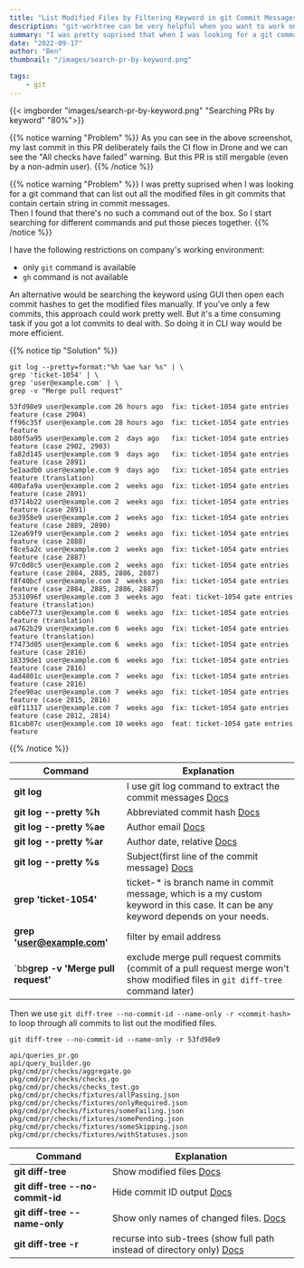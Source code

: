 ```yaml
---
title: "List Modified Files by Filtering Keyword in git Commit Messages"
description: "git-worktree can be very helpful when you want to work on another branch and leave current branch untouched"
summary: "I was pretty suprised that when I was looking for a git command that can list out all the modified files in git commits that contain certain string. Then I found that there's no such a command out of the box. So I start searching for different commands and put those pieces together." # For the post in lists.
date: "2022-09-17"
author: "Ben"
thumbnail: "/images/search-pr-by-keyword.png"

tags:
    - git
---
```


{{< imgborder "images/search-pr-by-keyword.png" "Searching PRs by keyword" "80%">}}

{{% notice warning "Problem" %}}
As you can see in the above screenshot, my last commit in this PR deliberately fails the CI flow in Drone and we can see the "All checks have failed" warning. But this PR is still mergable (even by a non-admin user).
{{% /notice %}}


{{% notice warning "Problem" %}}
I was pretty suprised when I was looking for a git command that can list out all the modified files in git commits that contain certain string in commit messages. <br>
Then I found that there's no such a command out of the box.
So I start searching for different commands and put those pieces together.
{{% /notice %}}

I have the following restrictions on company's working environment:

- only `git` command is available
- `gh` command is not available

An alternative would be searching the keyword using GUI then open each commit hashes to get the modified files manually.
If you've only a few commits, this approach could work pretty well.
But it's a time consuming task if you got a lot commits to deal with.
So doing it in CLI way would be more efficient.

{{% notice tip "Solution" %}}


```shell {hl_lines=["1-4"]}
git log --pretty=format:"%h %ae %ar %s" | \
grep 'ticket-1054' | \
grep 'user@example.com' | \
grep -v "Merge pull request"

53fd98e9 user@example.com 26 hours ago 	fix: ticket-1054 gate entries feature (case 2904)
ff96c35f user@example.com 28 hours ago  fix: ticket-1054 gate entries feature
b80f5a95 user@example.com 2  days ago   fix: ticket-1054 gate entries feature (case 2902, 2903)
fa82d145 user@example.com 9  days ago   fix: ticket-1054 gate entries feature (case 2891)
5e1aadb0 user@example.com 9  days ago   fix: ticket-1054 gate entries feature (translation)
400afa9a user@example.com 2  weeks ago  fix: ticket-1054 gate entries feature (case 2891)
d3714b22 user@example.com 2  weeks ago  fix: ticket-1054 gate entries feature (case 2891)
6e3958e9 user@example.com 2  weeks ago  fix: ticket-1054 gate entries feature (case 2889, 2890)
12ea69f9 user@example.com 2  weeks ago  fix: ticket-1054 gate entries feature (case 2888)
f8ce5a2c user@example.com 2  weeks ago  fix: ticket-1054 gate entries feature (case 2887)
97c0d8c5 user@example.com 2  weeks ago  fix: ticket-1054 gate entries feature (case 2884, 2885, 2886, 2887)
f8f40bcf user@example.com 2  weeks ago  fix: ticket-1054 gate entries feature (case 2884, 2885, 2886, 2887)
3531096f user@example.com 3  weeks ago  feat: ticket-1054 gate entries feature (translation)
cab6e773 user@example.com 6  weeks ago  fix: ticket-1054 gate entries feature (translation)
a4762b29 user@example.com 6  weeks ago  fix: ticket-1054 gate entries feature (translation)
f7473d05 user@example.com 6  weeks ago  fix: ticket-1054 gate entries feature (case 2816)
18339de1 user@example.com 6  weeks ago  fix: ticket-1054 gate entries feature (case 2816)
4ad4801c user@example.com 7  weeks ago  fix: ticket-1054 gate entries feature (case 2816)
2fee90ac user@example.com 7  weeks ago  fix: ticket-1054 gate entries feature (case 2815, 2816)
e8f11317 user@example.com 7  weeks ago  fix: ticket-1054 gate entries feature (case 2812, 2814)
81cab87c user@example.com 10 weeks ago  feat: ticket-1054 gate entries feature
```
{{% /notice %}}


| Command | Explanation |
| ------------------------------ | --------------------------------------------------- |
| **git log** | I use git log command to extract the commit messages [Docs](https://git-scm.com/docs/git-log)|
| **git log --pretty %h** | Abbreviated commit hash [Docs](https://git-scm.com/docs/git-log#Documentation/git-log.txt-emhem)|
| **git log --pretty %ae** | Author email [Docs](https://git-scm.com/docs/git-log#Documentation/git-log.txt-emaeem)|
| **git log --pretty %ar** | Author date, relative [Docs](https://git-scm.com/docs/git-log#Documentation/git-log.txt-emarem)|
| **git log --pretty %s** | Subject(first line of the commit message) [Docs](https://git-scm.com/docs/git-log#Documentation/git-log.txt-emsem)|
| **grep 'ticket-1054'** | ticket-\* is branch name in commit message, which is a my custom keyword in this case. It can be any keyword depends on your needs. |
| **grep 'user@example.com'** | filter by email address |
| `bb**grep -v 'Merge pull request'** | exclude merge pull request commits (commit of a pull request merge won't show modified files in `git diff-tree` command later)|



Then we use `git diff-tree --no-commit-id --name-only -r <commit-hash>` to loop through all commits to list out the modified files.


```shell {hl_lines=[1]}
git diff-tree --no-commit-id --name-only -r 53fd98e9 

api/queries_pr.go
api/query_builder.go
pkg/cmd/pr/checks/aggregate.go
pkg/cmd/pr/checks/checks.go
pkg/cmd/pr/checks/checks_test.go
pkg/cmd/pr/checks/fixtures/allPassing.json
pkg/cmd/pr/checks/fixtures/onlyRequired.json
pkg/cmd/pr/checks/fixtures/someFailing.json
pkg/cmd/pr/checks/fixtures/somePending.json
pkg/cmd/pr/checks/fixtures/someSkipping.json
pkg/cmd/pr/checks/fixtures/withStatuses.json
```

| Command | Explanation |
| ------------------------------ | --------------------------------------------------- |
| **git diff-tree** | Show modified files [Docs](https://git-scm.com/docs/git-diff-tree)|
| **git diff-tree --no-commit-id** | Hide commit ID output [Docs](https://git-scm.com/docs/git-diff-tree#Documentation/git-diff-tree.txt---no-commit-id)|
| **git diff-tree --name-only** | Show only names of changed files.  [Docs](https://git-scm.com/docs/git-diff-tree#Documentation/git-diff-tree.txt---name-only)|
| **git diff-tree -r** | recurse into sub-trees (show full path instead of directory only) [Docs](https://git-scm.com/docs/git-diff-tree#Documentation/git-diff-tree.txt--r)|

